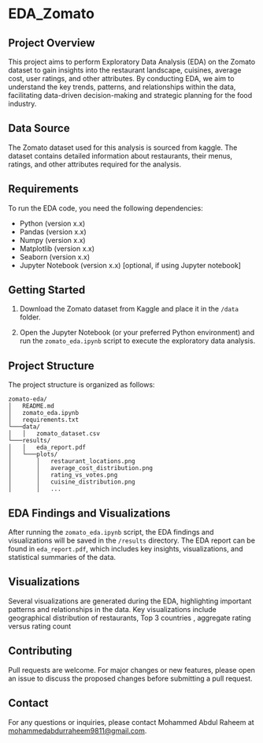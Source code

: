 # EDA_Zomato
## Project Overview

This project aims to perform Exploratory Data Analysis (EDA) on the Zomato dataset to gain insights into the restaurant landscape, cuisines, average cost, user ratings, and other attributes. By conducting EDA, we aim to understand the key trends, patterns, and relationships within the data, facilitating data-driven decision-making and strategic planning for the food industry.

## Data Source

The Zomato dataset used for this analysis is sourced from kaggle. The dataset contains detailed information about restaurants, their menus, ratings, and other attributes required for the analysis.

## Requirements

To run the EDA code, you need the following dependencies:

- Python (version x.x)
- Pandas (version x.x)
- Numpy (version x.x)
- Matplotlib (version x.x)
- Seaborn (version x.x)
- Jupyter Notebook (version x.x) [optional, if using Jupyter notebook]

## Getting Started

1. Download the Zomato dataset from Kaggle and place it in the `/data` folder.

2. Open the Jupyter Notebook (or your preferred Python environment) and run the `zomato_eda.ipynb` script to execute the exploratory data analysis.

## Project Structure

The project structure is organized as follows:

```
zomato-eda/
│   README.md
│   zomato_eda.ipynb
│   requirements.txt
└───data/
│   │   zomato_dataset.csv
└───results/
│   │   eda_report.pdf
│   └───plots/
│       │   restaurant_locations.png
│       │   average_cost_distribution.png
│       │   rating_vs_votes.png
│       │   cuisine_distribution.png
│       │   ...
```

## EDA Findings and Visualizations

After running the `zomato_eda.ipynb` script, the EDA findings and visualizations will be saved in the `/results` directory. The EDA report can be found in `eda_report.pdf`, which includes key insights, visualizations, and statistical summaries of the data.

## Visualizations

Several visualizations are generated during the EDA, highlighting important patterns and relationships in the data. Key visualizations include geographical distribution of restaurants, Top 3 countries , aggregate rating versus rating count

## Contributing

Pull requests are welcome. For major changes or new features, please open an issue to discuss the proposed changes before submitting a pull request.

## Contact

For any questions or inquiries, please contact Mohammed Abdul Raheem at mohammedabdurraheem9811@gmail.com.

